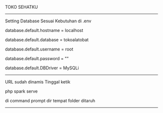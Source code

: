 TOKO SEHATKU

-----------------------------------
Setting Database Sesuai Kebutuhan di .env


database.default.hostname = localhost

database.default.database = tokoalatobat

database.default.username = root

database.default.password = ""

database.default.DBDriver = MySQLi


------------------------------------


URL sudah dinamis Tinggal ketik

php spark serve

di command prompt dir tempat folder ditaruh


------------------------------------

